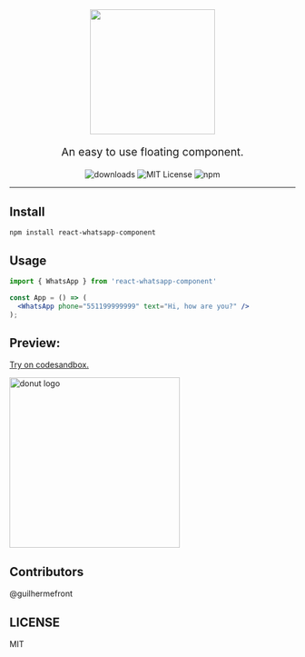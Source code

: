<div align="center">
<img height=220 src=https://user-images.githubusercontent.com/49620737/130772016-885a695b-99f3-4c43-987f-e91a1dc4f3ce.png />
<p style="font-size: 1.2rem;">An easy to use floating component.</p>



![downloads](https://img.shields.io/npm/dm/react-whatsapp-component)
![MIT License](https://img.shields.io/npm/l/react-whatsapp-component)
![npm](https://img.shields.io/npm/v/react-whatsapp-component)
</div>

<hr />

## Install

```
npm install react-whatsapp-component
```

## Usage
```jsx
import { WhatsApp } from 'react-whatsapp-component' 

const App = () => (  
  <WhatsApp phone="551199999999" text="Hi, how are you?" />
);

```

## Preview:

<p>
  <a href="https://codesandbox.io/s/react-whatsapp-component-example-swh3h">Try on codesandbox.</a>
</p>

<img src="https://user-images.githubusercontent.com/49620737/130769881-51cf8c0e-dc7a-44b9-aff4-7cb6c5067b74.png" alt="donut logo" title="donut logo" width="300">


## Contributors

@guilhermefront
   
## LICENSE

MIT


